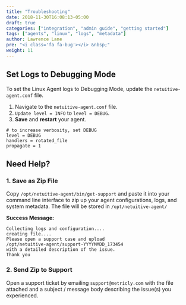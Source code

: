 ```yaml
---
title: "Troubleshooting"
date: 2018-11-30T16:08:13-05:00
draft: true
categories: ["integration", "admin guide", "getting started"]
tags: ["agents", "linux", "logs", "metadata"]
author: Lawrence Lane
pre: "<i class='fa fa-bug'></i> &nbsp;"
weight: 11
---
```

##  Set Logs to Debugging Mode
To set the Linux Agent logs to Debugging Mode, update the `netuitive-agent.conf` file.

1. Navigate to the `netuitive-agent.conf` file.
2. `Update level = INFO` to `level = DEBUG`.
3. **Save** and **restart** your agent.

```
# to increase verbosity, set DEBUG
level = DEBUG
handlers = rotated_file
propagate = 1
```

## Need Help?
### 1. Save as Zip File

Copy `/opt/netuitive-agent/bin/get-support` and paste it into your command line interface to zip up your agent configurations, logs, and system metadata. The file will be stored in `/opt/netuitive-agent/`

**Success Message:**
```
Collecting logs and configuration....
creating file....
Please open a support case and upload
/opt/netuitive-agent/support-YYYYMMDD_173454
with a detailed description of the issue.
Thank you
```

### 2. Send Zip to Support

 Open a support ticket by emailing `support@metricly.com` with the file attached and a subject / message body describing the issue(s) you experienced.

